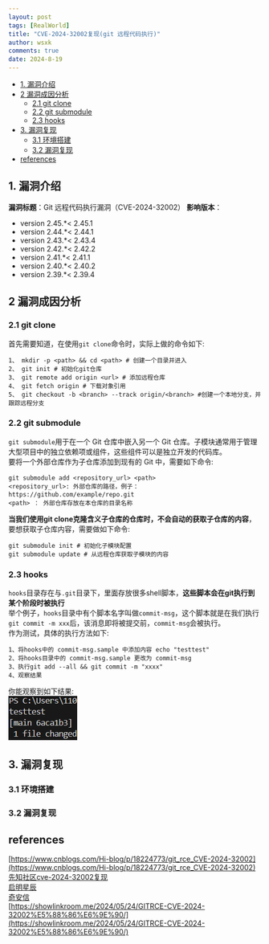 ```yaml
---
layout: post
tags: [RealWorld]
title: "CVE-2024-32002复现(git 远程代码执行)"
author: wsxk
comments: true
date: 2024-8-19
---
```



- [1. 漏洞介绍](#1-漏洞介绍)
- [2 漏洞成因分析](#2-漏洞成因分析)
  - [2.1 git clone](#21-git-clone)
  - [2.2 git submodule](#22-git-submodule)
  - [2.3 hooks](#23-hooks)
- [3. 漏洞复现](#3-漏洞复现)
  - [3.1 环境搭建](#31-环境搭建)
  - [3.2 漏洞复现](#32-漏洞复现)
- [references](#references)

## 1. 漏洞介绍<br>
**漏洞标题**：Git 远程代码执行漏洞（CVE-2024-32002）
**影响版本**：<br>
- version 2.45.*< 2.45.1
- version 2.44.*< 2.44.1
- version 2.43.*< 2.43.4
- version 2.42.*< 2.42.2
- version 2.41.*< 2.41.1
- version 2.40.*< 2.40.2
- version 2.39.*< 2.39.4

## 2 漏洞成因分析<br>
### 2.1 git clone<br>
首先需要知道，在使用`git clone`命令时，实际上做的命令如下:<br>
```
1、 mkdir -p <path> && cd <path> # 创建一个目录并进入
2、 git init # 初始化git仓库
3、 git remote add origin <url> # 添加远程仓库
4、 git fetch origin # 下载对象引用
5、 git checkout -b <branch> --track origin/<branch> #创建一个本地分支，并跟踪远程分支
```

### 2.2 git submodule<br>
`git submodule`用于在一个 Git 仓库中嵌入另一个 Git 仓库。子模块通常用于管理大型项目中的独立依赖项或组件，这些组件可以是独立开发的代码库。<br>
要将一个外部仓库作为子仓库添加到现有的 Git 中，需要如下命令:<br>
```
git submodule add <repository_url> <path>
<repository_url>: 外部仓库的路径，例子：https://github.com/example/repo.git
<path> ： 外部仓库存放在本仓库的目录名称
```
**当我们使用git clone克隆含义子仓库的仓库时，不会自动的获取子仓库的内容**，要想获取子仓库内容，需要做如下命令:<br>
```
git submodule init # 初始化子模块配置
git submodule update # 从远程仓库获取子模块的内容
```

### 2.3 hooks<br>
`hooks`目录存在与`.git`目录下，里面存放很多shell脚本，**这些脚本会在git执行到某个阶段时被执行**<br>
举个例子，`hooks`目录中有个脚本名字叫做`commit-msg`，这个脚本就是在我们执行`git commit -m xxx`后，该消息即将被提交前，`commit-msg`会被执行。<br>
作为测试，具体的执行方法如下:<br>
```
1、将hooks中的 commit-msg.sample 中添加内容 echo "testtest"
2、将hooks目录中的 commit-msg.sample 更改为 commit-msg
3、执行git add --all && git commit -m "xxxx"
4、观察结果
```
你能观察到如下结果:<br>
![](https://raw.githubusercontent.com/wsxk/wsxk_pictures/main/2024-3-25/20240826215850.png)


## 3. 漏洞复现<br>
### 3.1 环境搭建<br>



### 3.2 漏洞复现<br>



## references<br>
[https://www.cnblogs.com/Hi-blog/p/18224773/git_rce_CVE-2024-32002](https://www.cnblogs.com/Hi-blog/p/18224773/git_rce_CVE-2024-32002)<br>
[先知社区cve-2024-32002复现](https://xz.aliyun.com/t/14597?time__1311=GqAhDKYKAKKBMBbGkDRiUDktGOjleox)<br>
[启明星辰](https://www.venustech.com.cn/new_type/aqtg/20240521/27479.html)<br>
[奇安信](https://www.secrss.com/articles/66299)<br>
[https://showlinkroom.me/2024/05/24/GITRCE-CVE-2024-32002%E5%88%86%E6%9E%90/](https://showlinkroom.me/2024/05/24/GITRCE-CVE-2024-32002%E5%88%86%E6%9E%90/)<br>